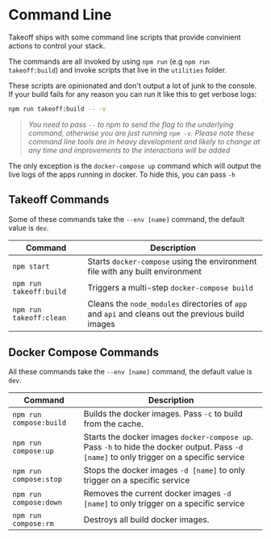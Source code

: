 # Command Line

Takeoff ships with some command line scripts that provide convinient actions to control your stack.

The commands are all invoked by using `npm run` (e.g `npm run takeoff:build`) and invoke scripts that live in the `utilities` folder.

These scripts are opinionated and don't output a lot of junk to the console.  If your build fails for any reason you can run it like this to get verbose logs:

```bash
npm run takeoff:build -- -v
```

> *You need to pass `--` to npm to send the flag to the underlying command, otherwise you are just running `npm -v`. Please note these command line tools are in heavy development and likely to change at any time and improvements to the interactions will be added*

The only exception is the `docker-compose up` command which will output the live logs of the apps running in docker.  To hide this, you can pass `-h`

## Takeoff Commands

Some of these commands take the `--env [name]` command, the default value is `dev`.

|Command|Description|
|-------|-----------|
|`npm start`|Starts `docker-compose` using the environment file with any built environment|
|`npm run takeoff:build`|Triggers a multi-step `docker-compose build`|
|`npm run takeoff:clean`|Cleans the `node_modules` directories of `app` and `api` and cleans out the previous build images|

## Docker Compose Commands

All these commands take the `--env [name]` command, the default value is `dev`.

|Command|Description|
|-------|-----------|
|`npm run compose:build`|Builds the docker images. Pass `-c` to build from the cache.|
|`npm run compose:up`|Starts the docker images `docker-compose up`. Pass `-h` to hide the docker output. Pass `-d [name]` to only trigger on a specific service|
|`npm run compose:stop`|Stops the docker images `-d [name]` to only trigger on a specific service|
|`npm run compose:down`|Removes the current docker images `-d [name]` to only trigger on a specific service|
|`npm run compose:rm`|Destroys all build docker images.|

